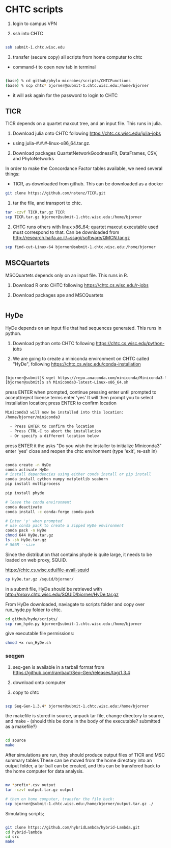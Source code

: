 # CHTC scripts

1. login to campus VPN 

2. ssh into CHTC

``` bash

ssh submit-1.chtc.wisc.edu

```

3. transfer (secure copy) all scripts from home computer to chtc
- command-t to open new tab in terminal
```bash

(base) % cd github/phylo-microbes/scripts/CHTCFunctions
(base) % scp chtc* bjorner@submit-1.chtc.wisc.edu:/home/bjorner
```
- it will ask again for the password to login to CHTC 

## TICR

TICR depends on a quartet maxcut tree, and an input file. This runs in julia.

1. Download julia onto CHTC following https://chtc.cs.wisc.edu/julia-jobs
- using julia-#.#.#-linux-x86_64.tar.gz.

2. Download packages QuartetNetworkGoodnessFit, DataFrames, CSV, and PhyloNetworks

In order to make the Concordance Factor tables available, we need several things:

- TICR, as downloaded from github. This can be downloaded as a docker

```bash 
git clone https://github.com/nstenz/TICR.git
```

 1. tar the file, and transport to chtc.

 ```bash
tar -czvf TICR.tar.gz TICR 
scp TICR.tar.gz bjorner@submit-1.chtc.wisc.edu:/home/bjorner

 ```

2. CHTC runs others with linux x86_64; quartet maxcut executable used must correspond to that. Can be downloaded from http://research.haifa.ac.il/~ssagi/software/QMCN.tar.gz

```bash
scp find-cut-Linux-64 bjorner@submit-1.chtc.wisc.edu:/home/bjorner

```

## MSCQuartets

MSCQuartets depends only on an input file. This runs in R.

1. Download R onto CHTC following https://chtc.cs.wisc.edu/r-jobs

2. Download packages ape and MSCQuartets
```bash

```

## HyDe

HyDe depends on an input file that had sequences generated. This runs in python.

1. Download python onto CHTC following https://chtc.cs.wisc.edu/python-jobs

2. We are going to create a miniconda environment on CHTC called "HyDe", following https://chtc.cs.wisc.edu/conda-installation 

```bash

[bjorner@submit]$ wget https://repo.anaconda.com/miniconda/Miniconda3-latest-Linux-x86_64.sh
[bjorner@submit]$ sh Miniconda3-latest-Linux-x86_64.sh

```
press ENTER when prompted, continue pressing enter until prompted to accept/reject license terms
enter 'yes'
It will then prompt you to select installation location; press ENTER to confirm location

```bash
Miniconda3 will now be installed into this location:
/home/bjorner/miniconda3

  - Press ENTER to confirm the location
  - Press CTRL-C to abort the installation
  - Or specify a different location below
```
press ENTER
it the asks "Do you wish the installer to initialize Miniconda3"
enter 'yes'
close and reopen the chtc environment (type 'exit', re-ssh in)

```bash

conda create -n HyDe
conda activate HyDe
# install dependencies using either conda install or pip install
conda install cython numpy matplotlib seaborn 
pip install multiprocess

pip install phyde

```

```bash
# leave the conda environment
conda deactivate
conda install -c conda-forge conda-pack

# Enter 'y' when prompted
# use conda pack to create a zipped HyDe environment
conda pack -n HyDe
chmod 644 HyDe.tar.gz
ls -sh HyDe.tar.gz
# 566M --size
```

Since the distribution that contains phyde is quite large, it needs to be loaded on web proxy, SQUID.

https://chtc.cs.wisc.edu/file-avail-squid

```bash
cp HyDe.tar.gz /squid/bjorner/
```

in a submit file, HyDe should be retrieved with http://proxy.chtc.wisc.edu/SQUID/bjorner/HyDe.tar.gz

From HyDe downloaded, naviagate to scripts folder and copy over run_hyde.py folder to chtc.

```bash
cd github/hyde/scripts/
scp run_hyde.py bjorner@submit-1.chtc.wisc.edu:/home/bjorner

```

give executable file permissions: 


```bash
chmod +x run_HyDe.sh

```


### seqgen

1. seq-gen is available in a tarball format from https://github.com/rambaut/Seq-Gen/releases/tag/1.3.4

2. download onto computer

3. copy to chtc

```bash

scp Seq-Gen-1.3.4* bjorner@submit-1.chtc.wisc.edu:/home/bjorner

```

the makefile is stored in source, unpack tar file, change directory to source, and make - (should this be done in the body of the executable? submitted as a makefile?)

```bash

cd source
make
```

After simulations are run, they should produce output files of TICR and MSC summary tables
These can be moved from the home directory into an output folder, a tar ball can be created,
and this can be transfered back to the home computer for data analysis. 

```bash

mv *prefix*.csv output
tar -czvf output.tar.gz output

# then on home computer, transfer the file back:
scp bjorner@submit-1.chtc.wisc.edu:/home/bjorner/output.tar.gz ./

```


Simulating scripts;

```bash 

git clone https://github.com/hybridLambda/hybrid-Lambda.git
cd hybrid-lambda 
cd src 
make

```